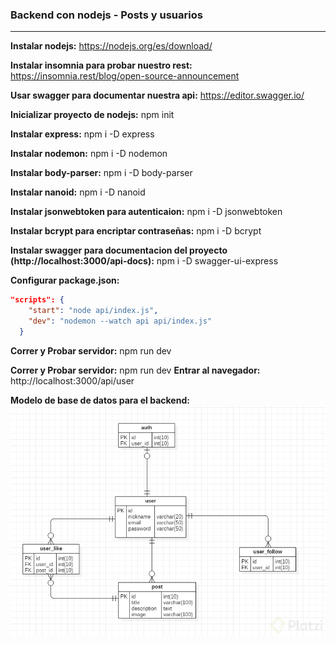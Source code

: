 ### Backend con nodejs - Posts y usuarios

---------------------------


**Instalar nodejs:** https://nodejs.org/es/download/

**Instalar insomnia para probar nuestro rest:** https://insomnia.rest/blog/open-source-announcement

**Usar swagger para documentar nuestra api:** https://editor.swagger.io/

**Inicializar proyecto de nodejs:** npm init 

**Instalar express:** npm i -D express

**Instalar nodemon:** npm i -D nodemon

**Instalar body-parser:** npm i -D body-parser

**Instalar nanoid:** npm i -D nanoid

**Instalar  jsonwebtoken para autenticaion:** npm i -D jsonwebtoken

 **Instalar  bcrypt para encriptar contraseñas:** npm i -D bcrypt

**Instalar swagger para documentacion del proyecto (http://localhost:3000/api-docs):** 
npm i -D swagger-ui-express

**Configurar package.json:**
```json
"scripts": {    
    "start": "node api/index.js",
    "dev": "nodemon --watch api api/index.js"
  }
```

**Correr y Probar servidor:** npm run dev

**Correr y Probar servidor:** npm run dev
**Entrar al navegador:** http://localhost:3000/api/user

**Modelo de base de datos para el backend:**
[![modelo de bd](https://github.com/quvp861205/backendnodejs-posts/blob/master/modelo%20de%20base%20de%20datos.jpg?raw=true "modelo de bd")](https://github.com/quvp861205/backendnodejs-posts/blob/master/modelo%20de%20base%20de%20datos.jpg?raw=true "modelo de bd")

